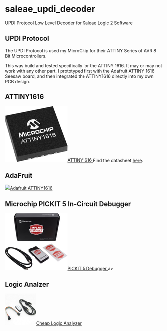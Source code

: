 # saleae_updi_decoder

UPDI Protocol
Low Level Decoder for Saleae Logic 2 Software

## UPDI Protocol
The UPDI Protocol is used my MicroChip for their ATTINY Series of AVR 8 Bit Microcontrollers.

This was build and tested specifically for the ATTINY 1616.  It may or may not work with any other part.  I prototyped first with the Adafruit ATTINY 1616 Seesaw board, and then integrated the ATTINY1616 directly into my own PCB design.

## ATTINY1616
<a href="https://www.microchip.com/en-us/product/attiny1616">
    <img src="/Images/Microchip_ATTINY1616.png" width="200">ATTINY1616</img>
</a>
Find the datasheet <a href="https://ww1.microchip.com/downloads/aemDocuments/documents/MCU08/ProductDocuments/DataSheets/ATtiny1614-16-17-DataSheet-DS40002204A.pdf">here</a>.

## AdaFruit
<a href="https://www.adafruit.com/product/5690">
    <img src="/Images/Adafruit_5690.png" width="200">Adafruit ATTINY1616</img>
</a>

## Microchip PICKIT 5 In-Circuit Debugger
<a href="https://www.microchip.com/en-us/development-tool/pg164150">
    <img src="/Images/Microchip_PICKIT_5.png" width="200">PICKIT 5 Debugger</img>
</a>a>


## Logic Analzer
<a href="https://www.amazon.com/gp/product/B077LSG5P2/">
    <img src="/Images/Cheap_LogicAnalyzer.jpg" width="100">Cheap Logic Analyzer</img>
</a>



